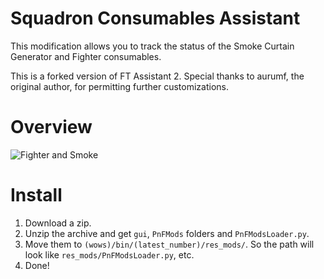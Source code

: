 # Squadron Consumables Assistant
This modification allows you to track the status of the Smoke Curtain Generator and Fighter consumables.

This is a forked version of FT Assistant 2.
Special thanks to aurumf, the original author, for permitting further customizations.

# Overview
![Fighter and Smoke](https://github.com/AndrewTaro/SquadronConsumablesAssistant/assets/36262823/27c3d316-65ca-47ef-9e04-5e7a5643305c)

# Install
1. Download a zip.
2. Unzip the archive and get `gui`, `PnFMods` folders and `PnFModsLoader.py`.
3. Move them to `(wows)/bin/(latest_number)/res_mods/`. So the path will look like `res_mods/PnFModsLoader.py`, etc.
4. Done!

